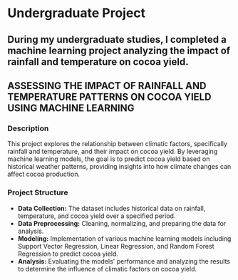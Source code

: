 # Undergraduate Project

## During my undergraduate studies, I completed a machine learning project analyzing the impact of rainfall and temperature on cocoa yield.

## ASSESSING THE IMPACT OF RAINFALL AND TEMPERATURE PATTERNS ON COCOA YIELD USING MACHINE LEARNING

### Description
This project explores the relationship between climatic factors, specifically rainfall and temperature, and their impact on cocoa yield. By leveraging machine learning models, the goal is to predict cocoa yield based on historical weather patterns, providing insights into how climate changes can affect cocoa production.

### Project Structure
- **Data Collection:** The dataset includes historical data on rainfall, temperature, and cocoa yield over a specified period.
- **Data Preprocessing:** Cleaning, normalizing, and preparing the data for analysis.
- **Modeling:** Implementation of various machine learning models including Support Vector Regression, Linear Regression, and Random Forest Regression to predict cocoa yield.
- **Analysis:** Evaluating the models' performance and analyzing the results to determine the influence of climatic factors on cocoa yield.
